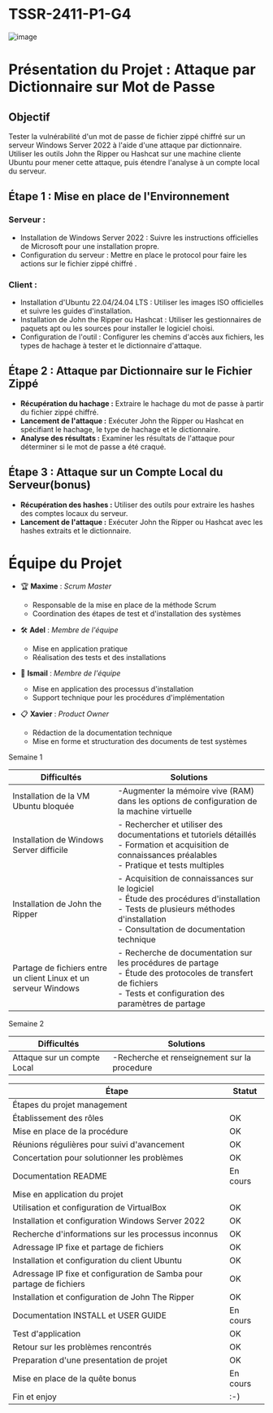 
# TSSR-2411-P1-G4
![image](https://github.com/user-attachments/assets/2db2c224-2580-4ddd-971b-ec89129633b4)


# Présentation du Projet : Attaque par Dictionnaire sur Mot de Passe 


## Objectif

Tester la vulnérabilité d'un mot de passe de fichier zippé chiffré sur un serveur Windows Server 2022 à l'aide d'une attaque par dictionnaire. Utiliser les outils John the Ripper ou Hashcat sur une machine cliente Ubuntu pour mener cette attaque, puis étendre l'analyse à un compte local du serveur.

## Étape 1 : Mise en place de l'Environnement

### Serveur :
* Installation de Windows Server 2022 : Suivre les instructions officielles de Microsoft pour une installation propre.
* Configuration du serveur : Mettre en place le protocol pour faire les actions sur le fichier zippé chiffré .

### Client :
* Installation d'Ubuntu 22.04/24.04 LTS : Utiliser les images ISO officielles et suivre les guides d'installation.
* Installation de John the Ripper ou Hashcat : Utiliser les gestionnaires de paquets apt ou les sources pour installer le logiciel choisi.
* Configuration de l'outil : Configurer les chemins d'accès aux fichiers, les types de hachage à tester et le dictionnaire d'attaque.

## Étape 2 : Attaque par Dictionnaire sur le Fichier Zippé

* **Récupération du hachage :** Extraire le hachage du mot de passe à partir du fichier zippé chiffré.
* **Lancement de l'attaque :** Exécuter John the Ripper ou Hashcat en spécifiant le hachage, le type de hachage et le dictionnaire.
* **Analyse des résultats :** Examiner les résultats de l'attaque pour déterminer si le mot de passe a été craqué.

## Étape 3 : Attaque sur un Compte Local du Serveur(bonus)

* **Récupération des hashes :** Utiliser des outils  pour extraire les hashes des comptes locaux du serveur.
* **Lancement de l'attaque :** Exécuter John the Ripper ou Hashcat avec les hashes extraits et le dictionnaire.


 

# Équipe du Projet

- 🏆 **Maxime** : *Scrum Master*
  - Responsable de la mise en place de la méthode Scrum
  - Coordination des étapes de test et d'installation des systèmes

- 🛠️ **Adel** : *Membre de l'équipe*
  - Mise en application pratique
  - Réalisation des tests et des installations

- 🔧 **Ismail** : *Membre de l'équipe*
  - Mise en application des processus d'installation
  - Support technique pour les procédures d'implémentation

- 📋 **Xavier** : *Product Owner*
  - Rédaction de la documentation technique
  - Mise en forme et structuration des documents de test systèmes


Semaine 1

| Difficultés | Solutions |
|------------|-----------|
| Installation de la VM Ubuntu bloquée | -Augmenter la mémoire vive (RAM) dans les options de configuration de la machine virtuelle |
| Installation de Windows Server difficile | - Rechercher et utiliser des documentations et tutoriels détaillés<br>- Formation et acquisition de connaissances préalables<br>- Pratique et tests multiples |
| Installation de John the Ripper | - Acquisition de connaissances sur le logiciel<br>- Étude des procédures d'installation<br>- Tests de plusieurs méthodes d'installation<br>- Consultation de documentation technique |
| Partage de fichiers entre un client Linux et un serveur Windows | - Recherche de documentation sur les procédures de partage<br>- Étude des protocoles de transfert de fichiers<br>- Tests et configuration des paramètres de partage |

 Semaine 2
 
 | Difficultés | Solutions |
 |------------|-----------|
 | Attaque sur un compte Local | -Recherche et renseignement sur la procedure           |
 



| Étape | Statut |
|-------|--------|
| Étapes du projet management | |
| Établissement des rôles | OK |
| Mise en place de la procédure | OK |
| Réunions régulières pour suivi d'avancement | OK |
| Concertation pour solutionner les problèmes | OK |
| Documentation README | En cours |
| Mise en application du projet | |
| Utilisation et configuration de VirtualBox | OK |
| Installation et configuration Windows Server 2022 | OK |
| Recherche d'informations sur les processus inconnus | OK |
| Adressage IP fixe et partage de fichiers | OK |
| Installation et configuration du client Ubuntu | OK |
| Adressage IP fixe et configuration de Samba pour partage de fichiers | OK |
| Installation et configuration de John The Ripper | OK |
| Documentation INSTALL et USER GUIDE | En cours |
| Test d'application | OK |
| Retour sur les problèmes rencontrés | OK |
| Preparation d'une presentation de projet  | OK |
| Mise en place de la quête bonus | En cours |
| Fin et enjoy |:-) |

